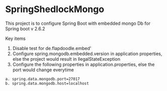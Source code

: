 # SpringShedlockMongo
This project is to configure Spring Boot with embedded mongo Db for Spring boot v 2.6.2

Key items 
  1. Disable <scope>test</scope> for de.flapdoodle.embed'
  2. Configure spring.mongodb.embedded.version in application properties, else the project would result in llegalStateException
  3. Configure the following properties in application.properties, else the port would change everytime
    
    a. spring.data.mongodb.port=27017
    b. spring.data.mongodb.host=localhost

